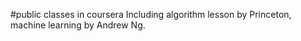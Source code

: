 #public classes in coursera
 Including algorithm lesson by Princeton, machine learning by Andrew Ng.

